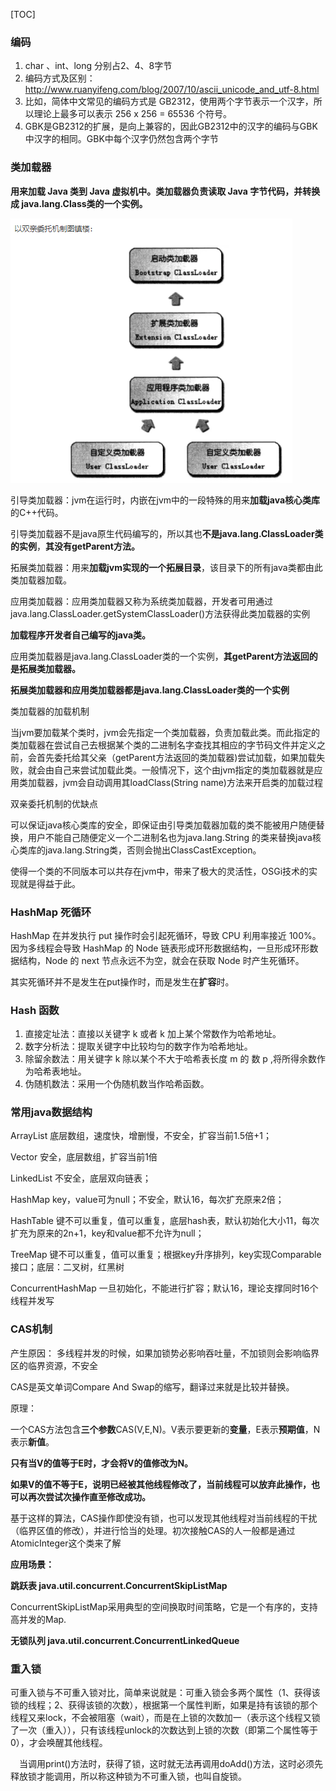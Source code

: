 [TOC]



### 编码

1. char 、int、long 分别占2、4、8字节
2. 编码方式及区别： http://www.ruanyifeng.com/blog/2007/10/ascii_unicode_and_utf-8.html
3. 比如，简体中文常见的编码方式是     GB2312，使用两个字节表示一个汉字，所以理论上最多可以表示 256 x 256 = 65536 个符号。
4. GBK是GB2312的扩展，是向上兼容的，因此GB2312中的汉字的编码与GBK中汉字的相同。GBK中每个汉字仍然包含两个字节



### 类加载器

**用来加载 Java 类到 Java 虚拟机中。类加载器负责读取 Java 字节代码，并转换成 java.lang.Class类的一个实例。**

 ![젤-믈u  龜치가••  : 을璧짉렬」결毳퓿罣고r: ](知识点images/clip_imageClassLoad.png)



引导类加载器：jvm在运行时，内嵌在jvm中的一段特殊的用来**加载java核心类库**的C++代码。

引导类加载器不是java原生代码编写的，所以其也**不是java.lang.ClassLoader类的实例**，**其没有getParent方法。**

拓展类加载器：用来**加载jvm实现的一个拓展目录**，该目录下的所有java类都由此类加载器加载。

应用类加载器：应用类加载器又称为系统类加载器，开发者可用通过 java.lang.ClassLoader.getSystemClassLoader()方法获得此类加载器的实例

**加载程序开发者自己编写的java类。**

应用类加载器是java.lang.ClassLoader类的一个实例，**其getParent方法返回的是拓展类加载器。**

**拓展类加载器和应用类加载器都是java.lang.ClassLoader类的一个实例**



类加载器的加载机制

当jvm要加载某个类时，jvm会先指定一个类加载器，负责加载此类。而此指定的类加载器在尝试自己去根据某个类的二进制名字查找其相应的字节码文件并定义之前，会首先委托给其父亲（getParent方法返回的类加载器)尝试加载，如果加载失败，就会由自己来尝试加载此类。一般情况下，这个由jvm指定的类加载器就是应用类加载器，jvm会自动调用其loadClass(String name)方法来开启类的加载过程



双亲委托机制的优缺点

可以保证java核心类库的安全，即保证由引导类加载器加载的类不能被用户随便替换，用户不能自己随便定义一个二进制名也为java.lang.String     的类来替换java核心类库的java.lang.String类，否则会抛出ClassCastException。

使得一个类的不同版本可以共存在jvm中，带来了极大的灵活性，OSGi技术的实现就是得益于此。



### HashMap 死循环

HashMap 在并发执行 put 操作时会引起死循环，导致 CPU 利用率接近 100%。因为多线程会导致 HashMap 的 Node 链表形成环形数据结构，一旦形成环形数据结构，Node 的 next 节点永远不为空，就会在获取 Node 时产生死循环。

其实死循环并不是发生在put操作时，而是发生在**扩容**时。



### Hash 函数

1. 直接定址法：直接以关键字 k 或者 k 加上某个常数作为哈希地址。
2. 数字分析法：提取关键字中比较均匀的数字作为哈希地址。
3. 除留余数法：用关键字 k 除以某个不大于哈希表长度 m 的 数     p ,将所得余数作为哈希表地址。
4. 伪随机数法：采用一个伪随机数当作哈希函数。



### 常用java数据结构

ArrayList 底层数组，速度快，增删慢，不安全，扩容当前1.5倍+1；

Vector 安全，底层数组，扩容当前1倍

LinkedList 不安全，底层双向链表；

HashMap key，value可为null；不安全，默认16，每次扩充原来2倍；

HashTable 键不可以重复，值可以重复，底层hash表，默认初始化大小11，每次扩充为原来的2n+1，key和value都不允许为null；

TreeMap 键不可以重复，值可以重复；根据key升序排列，key实现Comparable接口；底层：二叉树，红黑树

ConcurrentHashMap 一旦初始化，不能进行扩容；默认16，理论支撑同时16个线程并发写



### CAS机制

产生原因： 多线程并发的时候，如果加锁势必影响吞吐量，不加锁则会影响临界区的临界资源，不安全

CAS是英文单词Compare And Swap的缩写，翻译过来就是比较并替换。

原理： 

一个CAS方法包含**三个参数**CAS(V,E,N)。V表示要更新的**变量**，E表示**预期值**，N表示**新值**。

**只有当V的值等于E时，才会将V的值修改为N。**

**如果V的值不等于E，说明已经被其他线程修改了，当前线程可以放弃此操作，也可以再次尝试次操作直至修改成功。**

基于这样的算法，CAS操作即使没有锁，也可以发现其他线程对当前线程的干扰（临界区值的修改），并进行恰当的处理。初次接触CAS的人一般都是通过AtomicInteger这个类来了解



**应用场景：**

**跳跃表  java.util.concurrent.ConcurrentSkipListMap**

ConcurrentSkipListMap采用典型的空间换取时间策略，它是一个有序的，支持高并发的Map.

 **无锁队列  java.util.concurrent.ConcurrentLinkedQueue**



### 重入锁

可重入锁与不可重入锁对比，简单来说就是：可重入锁会多两个属性（1、获得该锁的线程；2、获得该锁的次数），根据第一个属性判断，如果是持有该锁的那个线程又来lock，不会被阻塞（wait），而是在上锁的次数加一（表示这个线程又锁了一次（重入）），只有该线程unlock的次数达到上锁的次数（即第二个属性等于0），才会唤醒其他线程。

　当调用print()方法时，获得了锁，这时就无法再调用doAdd()方法，这时必须先释放锁才能调用，所以称这种锁为不可重入锁，也叫自旋锁。



















